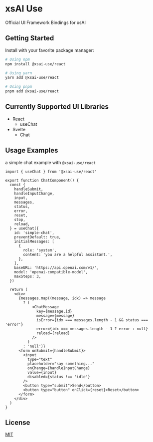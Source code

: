 # xsAI Use

Official UI Framework Bindings for xsAI

## Getting Started

Install with your favorite package manager:

```bash
# Using npm
npm install @xsai-use/react

# Using yarn
yarn add @xsai-use/react

# Using pnpm
pnpm add @xsai-use/react
```

## Currently Supported UI Libraries

- React
  - useChat
- Svelte
  - Chat

## Usage Examples

a simple chat example with `@xsai-use/react`

```tsx
import { useChat } from '@xsai-use/react'

export function ChatComponent() {
  const {
    handleSubmit,
    handleInputChange,
    input,
    messages,
    status,
    error,
    reset,
    stop,
    reload,
  } = useChat({
    id: 'simple-chat',
    preventDefault: true,
    initialMessages: [
      {
        role: 'system',
        content: 'you are a helpful assistant.',
      },
    ],
    baseURL: 'https://api.openai.com/v1/',
    model: 'openai-compatible-model',
    maxSteps: 3,
  })

  return (
    <div>
      {messages.map((message, idx) => message
        ? (
            <ChatMessage
              key={message.id}
              message={message}
              isError={idx === messages.length - 1 && status === 'error'}
              error={idx === messages.length - 1 ? error : null}
              reload={reload}
            />
          )
        : 'null')}
      <form onSubmit={handleSubmit}>
        <input
          type="text"
          placeholder="say something..."
          onChange={handleInputChange}
          value={input}
          disabled={status !== 'idle'}
        />
        <button type="submit">Send</button>
        <button type="button" onClick={reset}>Reset</button>
      </form>
    </div>
  )
}
```

## License

[MIT](LICENSE.md)
